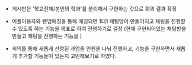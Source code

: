 - 게시판은 '학교전체/본인의 학과'를 분리해서 구현하는 것으로 회의 결과 확정

- 어플이용자와 랜덤매칭을 통해 매칭되면 1대1 채팅방이 만들어지고 채팅을 진행할 수 있도록 하는 기능을 목표로 하여 진행하기로 결정
  (현재 구현되어있는 채팅방을 만들고 채팅을 진행하는 기능을 )

- 회의를 통해 새롭게 선정된 과업을 인원을 나눠 진행하고, 기능을 구현하면서 새롭게 추가할 기능들이 있는지 고민해보기로 하였다.
